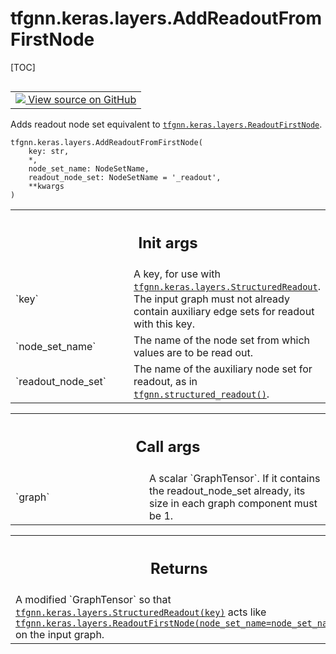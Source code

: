 <!-- lint-g3mark -->

# tfgnn.keras.layers.AddReadoutFromFirstNode

[TOC]

<!-- Insert buttons and diff -->

<table class="tfo-notebook-buttons tfo-api nocontent" align="left">
<td>
  <a target="_blank" href="https://github.com/tensorflow/gnn/tree/master/tensorflow_gnn/keras/layers/graph_ops.py#L518-L566">
    <img src="https://www.tensorflow.org/images/GitHub-Mark-32px.png" />
    View source on GitHub
  </a>
</td>
</table>

Adds readout node set equivalent to
<a href="../../../tfgnn/keras/layers/ReadoutFirstNode.md"><code>tfgnn.keras.layers.ReadoutFirstNode</code></a>.

<pre class="devsite-click-to-copy prettyprint lang-py tfo-signature-link">
<code>tfgnn.keras.layers.AddReadoutFromFirstNode(
    key: str,
    *,
    node_set_name: NodeSetName,
    readout_node_set: NodeSetName = &#x27;_readout&#x27;,
    **kwargs
)
</code></pre>

<!-- Placeholder for "Used in" -->

<!-- Tabular view -->

 <table class="responsive fixed orange">
<colgroup><col width="214px"><col></colgroup>
<tr><th colspan="2"><h2 class="add-link">Init args</h2></th></tr>

<tr>
<td>
`key`<a id="key"></a>
</td>
<td>
A key, for use with <a href="../../../tfgnn/keras/layers/StructuredReadout.md"><code>tfgnn.keras.layers.StructuredReadout</code></a>. The input
graph must not already contain auxiliary edge sets for readout with this
key.
</td>
</tr><tr>
<td>
`node_set_name`<a id="node_set_name"></a>
</td>
<td>
The name of the node set from which values are to be read
out.
</td>
</tr><tr>
<td>
`readout_node_set`<a id="readout_node_set"></a>
</td>
<td>
The name of the auxiliary node set for readout,
as in <a href="../../../tfgnn/structured_readout.md"><code>tfgnn.structured_readout()</code></a>.
</td>
</tr>
</table>

<!-- Tabular view -->

 <table class="responsive fixed orange">
<colgroup><col width="214px"><col></colgroup>
<tr><th colspan="2"><h2 class="add-link">Call args</h2></th></tr>

<tr>
<td>
`graph`<a id="graph"></a>
</td>
<td>
A scalar `GraphTensor`. If it contains the readout_node_set already,
its size in each graph component must be 1.
</td>
</tr>
</table>

<!-- Tabular view -->

 <table class="responsive fixed orange">
<colgroup><col width="214px"><col></colgroup>
<tr><th colspan="2"><h2 class="add-link">Returns</h2></th></tr>
<tr class="alt">
<td colspan="2">
A modified `GraphTensor` so that <a href="../../../tfgnn/keras/layers/StructuredReadout.md"><code>tfgnn.keras.layers.StructuredReadout(key)</code></a>
acts like <a href="../../../tfgnn/keras/layers/ReadoutFirstNode.md"><code>tfgnn.keras.layers.ReadoutFirstNode(node_set_name=node_set_name)</code></a>
on the input graph.
</td>
</tr>

</table>
